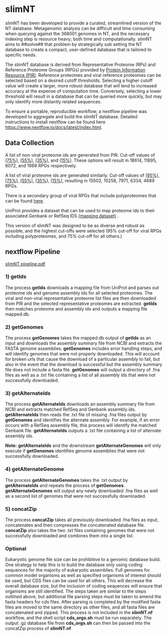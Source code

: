 # slimNT

slimNT has been developed to provide a curated, streamlined version of the NT database. Metagenomic analysis can be difficult and time consuming when querying against the 368001 genomes in NT, and the necessary indexing step is resource heavy; both time and computationally. slimNT aims to ##solve## that problem by strategically sub setting the NT database to create a compact, user-defined database that is tailored to specific needs.

The slimNT database is derived from Representative Proteome (RPs) and Reference Proteome Groups (RPGs) provided by [Protein Information Resource (PIR)](https://proteininformationresource.org/rps/). Reference proteomes and viral reference proteomes can be selected based on a desired cutoff thresholds. Selecting a higher cutoff value will create a larger, more robust database that will lend to increased accuracy at the expense of computation time. Conversely, selecting a lower threshold will result in a database that can be queried more quickly, but may only identify more distantly related sequences.

To ensure a portable, reproducible workflow, a nextflow pipeline was developed to aggregate and build the slimNT database. Detailed instructions to install nextflow can be found here https://www.nextflow.io/docs/latest/index.html. 

## Data Collection

A list of non-viral proteome ids are generated from PIR. Cut-off values of [(75%)](https://proteininformationresource.org/rps/data/current/75/rpg-75.txt), [(55%)](https://proteininformationresource.org/rps/data/current/55/rpg-55.txt), [(35%)](https://proteininformationresource.org/rps/data/current/35/rpg-35.txt), and [(15%)](https://proteininformationresource.org/rps/data/current/15/rpg-15.txt). These options will result in 18614, 11895, 6072, and 1989 RPGs respectively. 

A list of viral proteome ids are generated similarly. Cut-off values of [(95%)](https://proteininformationresource.org/rps/viruses/data/current/95/rpg-95.txt), [(75%)](https://proteininformationresource.org/rps/viruses/data/current/75/rpg-75.txt), [(55%)](https://proteininformationresource.org/rps/viruses/data/current/55/rpg-55.txt), [(35%)](https://proteininformationresource.org/rps/viruses/data/current/35/rpg-35.txt), [(15%)](https://proteininformationresource.org/rps/viruses/data/current/15/rpg-15.txt), resulting in 15502, 10256, 7971, 6334, 4689 RPGs. 

There is a secondary group of viral RPGs that include polyproteomes that can be found [here](https://proteininformationresource.org/download/rps/rpg_virus_all/current/).

UniProt provides a dataset that can be used to map proteome ids to their associated Genbank or RefSeq IDS [(mapping dataset)](https://www.uniprot.org/proteomes?query=*) . 

This version of slimNT was designed to be as diverse and robust as possible, and the highest cut-offs were selected (95% cut-off for viral RPGs including polyproteomes, and 75% cut-off for all others.)

nextflow Pipeline
---

[slimNT pipeline.pdf](https://github.com/Jgergely11/slimNT/files/15044891/slimNT.pipeline.pdf)

### 1) getIds
The process **getIds** downloads a mapping file from UniProt and parses out proteome ids and genome assembly ids for all selected proteomes. The viral and non-viral representative proteome list files are then downloaded from PIR and the selected representative proteomes are extracted. **getIds** then matches proteome and assembly ids and outputs a mapping file mapped.db. 

### 2) getGenomes
The process **getGenomes** takes the mapped.db output of **getIds** as an input and downloads the assembly summary file from NCBI and extracts the FASTA genome assemblies. **getGenomes**  includes error handling steps, and will identify genomes that were not properly downloaded. This will account for broken urls that cause the download of a particular assembly to fail, but also in the event that the download is successful but the assembly summary file does not include a fasta file. **getGenomes** will output a directory of .fna files as well as a .txt file containing a list of all assembly Ids that were not successfully downloaded. 


### 3) getAlternateIds
The process **getAlternateIds** downloads an assembly summary file from NCBI and extracts matched RefSeq and Genbank assembly ids. **getAlternateIds** then reads the .txt file of missing .fna files output by **getGenomes** and identifies the alternate assembly. For example, if an error occurs with a RefSeq assembly file, this process will identify the matched Genbank file. **getAlternateIds** outputs a .txt file containing a list of alternate assembly ids.

**Note:** **getAlternateIds** and the downstream **getAlternateGenomes** will only execute if **getGenomes** identifies genome assemblies that were not successfully downloaded. 

### 4) getAlternateGenome
The process **getAlternateGenomes** takes the .txt output by **getAlternateIds** and repeats the process of **getGenomes**. **getAlternateGenomes** will output any newly downloaded .fna files as well as a second list of genomes that were not successfully downloaded.

### 5) concatZip
The process **concatZip** takes all previously downloaded .fna files as input, concatenates and then compresses the concatenated database file. **concatZip** also takes the two .txt files containing genomes that were not successfully downloaded and combines them into a single list.


###  Optional
Eukaryotic genome file size can be prohibitive to a genomic database build. One strategy to help this is to build the database only using coding sequences for the majority of eukaryotic assemblies. Full genomes for common model organisms as well as specified organisms of interest should be used, but CDS files can be used for all others. This will decrease the overall database size, but the inclusion of coding sequences will ensure that organisms are still identified. The steps taken are similar to the steps outlined above, but additional file parsing steps must be taken to amend the fasta headers for cds files. After parsing is completed by the modified fasta files are moved to the same directory as other files, and all fasta files are concatenated and zipped. This process is not included in the **slimNT.nf** workflow, and the shell script **cds_orgs.sh** must be run separately. The output .gz database file from **cds_orgs.sh** can then be passed into the concatZip process of **slimNT.nf**

